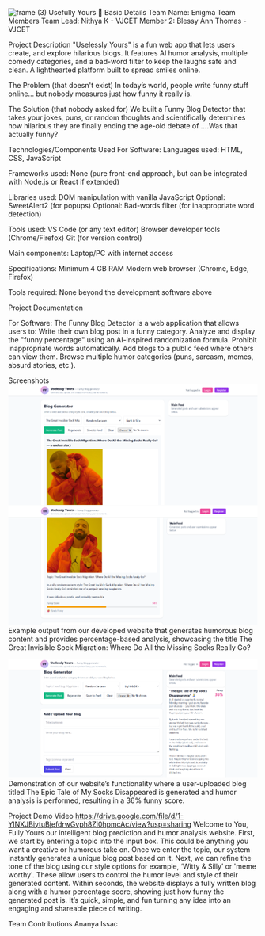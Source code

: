 <img width="3188" height="1202" alt="frame (3)" src="https://github.com/user-attachments/assets/517ad8e9-ad22-457d-9538-a9e62d137cd7" />
Usefully Yours 🎯
Basic Details
Team Name: Enigma
Team Members
Team Lead: Nithya K - VJCET
Member 2: Blessy Ann Thomas - VJCET

Project Description
"Uselessly Yours"  is a fun web app that lets users create,  and explore hilarious blogs. It features AI humor analysis, multiple comedy categories, and a bad-word filter to keep the laughs safe and clean. A lighthearted platform built to spread smiles online.

The Problem (that doesn't exist)
In today’s world, people write funny stuff online… but nobody measures just how funny it really is.

The Solution (that nobody asked for)
 We built a Funny Blog Detector that takes your jokes, puns, or random thoughts and scientifically determines how hilarious they are finally ending the age-old debate of ....Was that actually funny?

Technologies/Components Used
For Software:
Languages used:
HTML, CSS, JavaScript

Frameworks used:
None (pure front-end approach, but can be integrated with Node.js or React if extended)

Libraries used:
DOM manipulation with vanilla JavaScript
Optional: SweetAlert2 (for popups)
Optional: Bad-words filter (for inappropriate word detection)

Tools used:
VS Code (or any text editor)
Browser developer tools (Chrome/Firefox)
Git (for version control)

Main components:
Laptop/PC with internet access

Specifications:
Minimum 4 GB RAM
Modern web browser (Chrome, Edge, Firefox)

Tools required:
None beyond the development software above

Project Documentation

For Software:
The Funny Blog Detector is a web application that allows users to:
Write their own blog post in a funny category.
Analyze and display the "funny percentage" using an AI-inspired randomization formula.
Prohibit inappropriate words automatically.
Add blogs to a public feed where others can view them.
Browse multiple humor categories (puns, sarcasm, memes, absurd stories, etc.).

Screenshots 
![Screenshot1](https://github.com/dumbledore-007/Usefully-Yours/blob/main/part%201.png) 
![Screenshot2](https://github.com/dumbledore-007/Usefully-Yours/blob/main/Part%202.png) Example output from our developed website that generates humorous blog content and provides percentage-based analysis, showcasing the title The Great Invisible Sock Migration: Where Do All the Missing Socks Really Go?

![Screenshot3](https://github.com/dumbledore-007/Usefully-Yours/blob/main/part%203.png) Demonstration of our website’s functionality where a user-uploaded blog titled The Epic Tale of My Socks Disappeared is generated and humor analysis is performed, resulting in a 36% funny score.

Project Demo
Video
https://drive.google.com/file/d/1-YlNXJBiytuBjefdrwGvph8Zi0hpmcAc/view?usp=sharing
Welcome to You, Fully Yours  our intelligent blog prediction and humor analysis website.
First, we start by entering a topic into the input box. This could be anything you want a creative or humorous take on. Once we enter the topic, our system instantly generates a unique blog post based on it.
Next, we can refine the tone of the blog using our style options  for example, ‘Witty & Silly’ or 'meme worthy'. These allow users to control the humor level and style of their generated content.
Within seconds, the website displays a fully written blog along with a humor percentage score, showing just how funny the generated post is.
It’s quick, simple, and fun  turning any idea into an engaging and shareable piece of writing.


Team Contributions
 Ananya Issac

